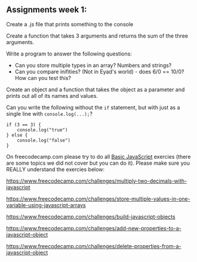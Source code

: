 ## Assignments week 1:

Create a .js file that prints something to the console

Create a function that takes 3 arguments and returns the sum of the three arguments.

Write a program to answer the following questions:
* Can you store multiple types in an array? Numbers and strings?
* Can you compare inifities? (Not in Eyad's world) - does 6/0 == 10/0? How can you test this?

Create an object and a function that takes the object as a parameter and prints out all of its names and values.

Can you write the following without the `if` statement, but with just as a single line with `console.log(...);`?
```
if (3 == 3) {
    console.log("true")
} else {
    console.log("false")
}
```

On freecodecamp.com please try to do all [Basic JavaScript](https://www.freecodecamp.com/challenges/learn-how-free-code-camp-works) exercies (there are some topics we did not cover but you can do it). Please make sure you REALLY understand the exercies below:

https://www.freecodecamp.com/challenges/multiply-two-decimals-with-javascript

https://www.freecodecamp.com/challenges/store-multiple-values-in-one-variable-using-javascript-arrays

https://www.freecodecamp.com/challenges/build-javascript-objects

https://www.freecodecamp.com/challenges/add-new-properties-to-a-javascript-object

https://www.freecodecamp.com/challenges/delete-properties-from-a-javascript-object
